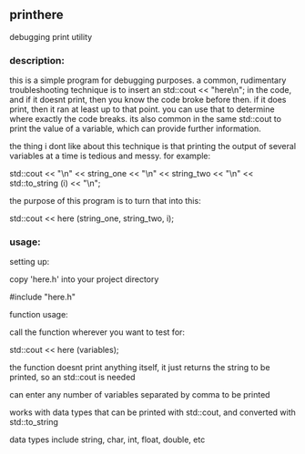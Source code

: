 ## printhere
debugging print utility

### description:

this is a simple program for debugging purposes. a common, rudimentary troubleshooting technique is to insert an std::cout << "here\n"; in the code, and if it doesnt print, then you know the code broke before then. if it does print, then it ran at least up to that point. you can use that to determine where exactly the code breaks. its also common in the same std::cout to print the value of a variable, which can provide further information.

the thing i dont like about this technique is that printing the output of several variables at a time is tedious and messy. for example:

std::cout << "\n" << string_one << "\n" << string_two << "\n" << std::to_string (i) << "\n";

the purpose of this program is to turn that into this:

std::cout << here (string_one, string_two, i);

### usage:

setting up:

copy 'here.h' into your project directory

#include "here.h"


function usage:

call the function wherever you want to test for:

std::cout << here (variables);

the function doesnt print anything itself, it just returns the string to be printed, so an std::cout is needed

can enter any number of variables separated by comma to be printed

works with data types that can be printed with std::cout, and converted with std::to_string

data types include string, char, int, float, double, etc
